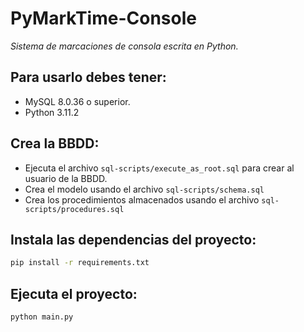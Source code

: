 # PyMarkTime-Console

_Sistema de marcaciones de consola escrita en Python._

## Para usarlo debes tener:
- MySQL 8.0.36 o superior.
- Python 3.11.2

## Crea la BBDD:
- Ejecuta el archivo `sql-scripts/execute_as_root.sql` para crear al usuario de la BBDD.
- Crea el modelo usando el archivo `sql-scripts/schema.sql`
- Crea los procedimientos almacenados usando el archivo `sql-scripts/procedures.sql`

## Instala las dependencias del proyecto:
```sh
pip install -r requirements.txt
```

## Ejecuta el proyecto:

```sh
python main.py
```

